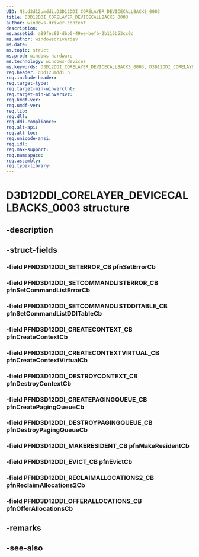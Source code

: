 ```yaml
---
UID: NS.d3d12umddi.D3D12DDI_CORELAYER_DEVICECALLBACKS_0003
title: D3D12DDI_CORELAYER_DEVICECALLBACKS_0003
author: windows-driver-content
description: 
ms.assetid: a89fec80-dbb0-49ee-befb-2b116b53cc0c
ms.author: windowsdriverdev
ms.date: 
ms.topic: struct
ms.prod: windows-hardware
ms.technology: windows-devices
ms.keywords: D3D12DDI_CORELAYER_DEVICECALLBACKS_0003, D3D12DDI_CORELAYER_DEVICECALLBACKS_0003
req.header: d3d12umddi.h
req.include-header:
req.target-type:
req.target-min-winverclnt:
req.target-min-winversvr:
req.kmdf-ver:
req.umdf-ver:
req.lib:
req.dll:
req.ddi-compliance:
req.alt-api:
req.alt-loc:
req.unicode-ansi:
req.idl:
req.max-support:
req.namespace:
req.assembly:
req.type-library:
---
```


# D3D12DDI_CORELAYER_DEVICECALLBACKS_0003 structure

## -description



## -struct-fields

### -field PFND3D12DDI_SETERROR_CB pfnSetErrorCb			
 	
### -field PFND3D12DDI_SETCOMMANDLISTERROR_CB pfnSetCommandListErrorCb			
 	
### -field PFND3D12DDI_SETCOMMANDLISTDDITABLE_CB pfnSetCommandListDDITableCb			
 	
### -field PFND3D12DDI_CREATECONTEXT_CB pfnCreateContextCb			
 	
### -field PFND3D12DDI_CREATECONTEXTVIRTUAL_CB pfnCreateContextVirtualCb			
 	
### -field PFND3D12DDI_DESTROYCONTEXT_CB pfnDestroyContextCb			
 	
### -field PFND3D12DDI_CREATEPAGINGQUEUE_CB pfnCreatePagingQueueCb			
 	
### -field PFND3D12DDI_DESTROYPAGINGQUEUE_CB pfnDestroyPagingQueueCb			
 	
### -field PFND3D12DDI_MAKERESIDENT_CB pfnMakeResidentCb			
 	
### -field PFND3D12DDI_EVICT_CB pfnEvictCb			
 	
### -field PFND3D12DDI_RECLAIMALLOCATIONS2_CB pfnReclaimAllocations2Cb			
 	
### -field PFND3D12DDI_OFFERALLOCATIONS_CB pfnOfferAllocationsCb			
 	
## -remarks

## -see-also